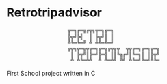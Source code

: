 # Retrotripadvisor
                        ╦═╗╔═╦╔╦╗╦═╗╔═╗
                        ╠╦╝╠╣  ║ ╠╦╝║ ║
                        ╩╚═╚═╝ ╩ ╩╚═╚═╝
                        ╔╦╗╦═╗╦╔═╗╔═╗╔╦╗╦  ╦╦╔═╗╔═╗╦═╗
                         ║ ╠╦╝║╠═╝╠═╣ ║║╚╗╔╝║╚═╗║ ║╠╦╝
                         ╩ ╩╚═╩╩  ╩ ╩═╩╝ ╚╝ ╩╚═╝╚═╝╩╚═
First School project written in C
